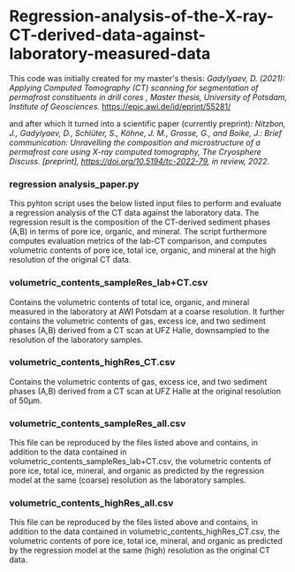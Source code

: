 # Regression-analysis-of-the-X-ray-CT-derived-data-against-laboratory-measured-data

This code was initially created for my master's thesis: *Gadylyaev, D. (2021): Applying Computed Tomography (CT) scanning for segmentation of permafrost constituents in drill cores , Master thesis, University of Potsdam, Institute of Geosciences.* https://epic.awi.de/id/eprint/55281/

and after which it turned into a scientific paper (currently preprint): *Nitzbon, J., Gadylyaev, D., Schlüter, S., Köhne, J. M., Grosse, G., and Boike, J.: Brief communication: Unravelling the composition and microstructure of a permafrost core using X-ray computed tomography, The Cryosphere Discuss. [preprint], https://doi.org/10.5194/tc-2022-79, in review, 2022.*

### regression analysis_paper.py
This pyhton script uses the below listed input files to perform and evaluate a regression analysis of the CT data against the laboratory data. The regression result is the composition of the CT-derived sediment phases (A,B) in terms of pore ice, organic, and mineral. The script furthermore computes evaluation metrics of the lab-CT comparison, and computes volumetric contents of pore ice, total ice, organic, and mineral at the high resolution of the original CT data.

### volumetric_contents_sampleRes_lab+CT.csv
Contains the volumetric contents of total ice, organic, and mineral measured in the laboratory at AWI Potsdam at a coarse resolution. It further contains the volumetric contents of gas, excess ice, and two sediment phases (A,B) derived from a CT scan at UFZ Halle, downsampled to the resolution of the laboratory samples.

### volumetric_contents_highRes_CT.csv
Contains the volumetric contents of gas, excess ice, and two sediment phases (A,B) derived from a CT scan at UFZ Halle at the original resolution of 50µm.

### volumetric_contents_sampleRes_all.csv
This file can be reproduced by the files listed above and contains, in addition to the data contained in volumetric_contents_sampleRes_lab+CT.csv, the volumetric contents of pore ice, total ice, mineral, and organic as predicted by the regression model at the same (coarse) resolution as the laboratory samples.

### volumetric_contents_highRes_all.csv
This file can be reproduced by the files listed above and contains, in addition to the data contained in volumetric_contents_highRes_CT.csv, the volumetric contents of pore ice, total ice, mineral, and organic as predicted by the regression model at the same (high) resolution as the original CT data.
